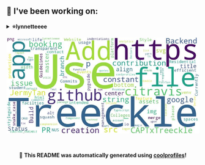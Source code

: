 
## 🔨 I've been working on:

<details>
<summary><strong>⭐lynnetteeee</strong></summary>
Link to repo: https://github.com/lynnetteeee/lynnetteeee
<br/>
This repository contains a readme file for a GitHub repository. It provides a summary of what the repository does in a professional manner, with a paragraph of 20 to 50 words.

---

In the lynnetteeee repository, there were multiple commits to auto-update the README.md file, fix an emoji bug, improve markdown formatting, change image links, update markdown.ts, update the README.md file, revert the gitignore, create bold headers, add a gitignore for wordcloud, update the README_BACKUP.md file, make minor text changes, and integrate GitHub actions for wordcloud.
</details>


![Image Alt Text](https://github.com/lynnetteeee/lynnetteeee/blob/main/out.jpg)

<br>

<p align="center">
📢 <strong>This README was automatically generated using <a href="https://github.com/lshaoqin/coolprofiles">coolprofiles</a>!</strong>
</p>
